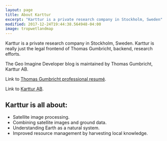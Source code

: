 ```yaml
---
layout: page
title: About Karttur
excerpt: "Karttur is a private research company in Stockholm, Sweden"
modified: 2017-12-24T19:44:38.564948-04:00
image: tropwetlandmap
---
```



Karttur is a private research company in Stockholm, Sweden. Karttur is really just the legal frontend of Thomas Gumbricht, backend, research efforts.

The Geo Imagine Developer blog is maintained by Thomas Gumbricht, Karttur AB.

Link to [Thomas Gumbricht professional resumé](https://karttur.github.io/professional/).

Link to [Karttur AB](https://karttur.com/).

## Karttur is all about:

* Satellite image processing.
* Combining satellite images and ground data.
* Understanding Earth as a natural system.
* Improved resource management by harvesting local knowledge.
